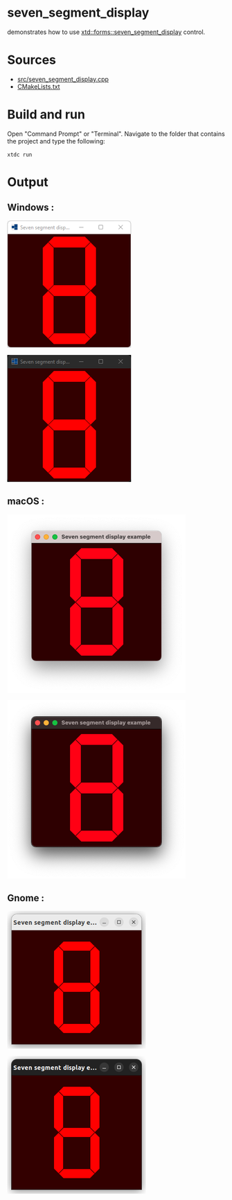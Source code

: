 # seven_segment_display

demonstrates how to use [xtd::forms::seven_segment_display](https://gammasoft71.github.io/xtd/reference_guides/latest/classxtd_1_1forms_1_1seven__segment__display.html) control.

# Sources

* [src/seven_segment_display.cpp](src/seven_segment_display.cpp)
* [CMakeLists.txt](CMakeLists.txt)

# Build and run

Open "Command Prompt" or "Terminal". Navigate to the folder that contains the project and type the following:

```shell
xtdc run
```

# Output

## Windows :

![Screenshot](../../../../docs/pictures/examples/seven_segment_display_w.png)

![Screenshot](../../../../docs/pictures/examples/seven_segment_display_wd.png)

## macOS :

![Screenshot](../../../../docs/pictures/examples/seven_segment_display_m.png)

![Screenshot](../../../../docs/pictures/examples/seven_segment_display_md.png)

## Gnome :

![Screenshot](../../../../docs/pictures/examples/seven_segment_display_g.png)

![Screenshot](../../../../docs/pictures/examples/seven_segment_display_gd.png)
